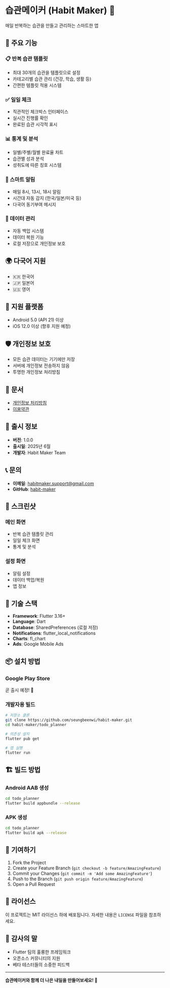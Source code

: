 # 습관메이커 (Habit Maker) 📱

매일 반복하는 습관을 만들고 관리하는 스마트한 앱

## 🌟 주요 기능

### 📋 반복 습관 템플릿
- 최대 30개의 습관을 템플릿으로 설정
- 카테고리별 습관 관리 (건강, 학습, 생활 등)
- 간편한 템플릿 적용 시스템

### ✅ 일일 체크
- 직관적인 체크박스 인터페이스
- 실시간 진행률 확인
- 완료된 습관 시각적 표시

### 📊 통계 및 분석
- 일별/주별/월별 완료율 차트
- 습관별 성과 분석
- 성취도에 따른 칭호 시스템

### 🔔 스마트 알림
- 매일 8시, 13시, 18시 알림
- 시간대 자동 감지 (한국/일본/미국 등)
- 다국어 동기부여 메시지

### 💾 데이터 관리
- 자동 백업 시스템
- 데이터 복원 기능
- 로컬 저장으로 개인정보 보호

## 🌍 다국어 지원

- 🇰🇷 한국어
- 🇯🇵 일본어  
- 🇺🇸 영어

## 📱 지원 플랫폼

- Android 5.0 (API 21) 이상
- iOS 12.0 이상 (향후 지원 예정)

## 🛡️ 개인정보 보호

- 모든 습관 데이터는 기기에만 저장
- 서버에 개인정보 전송하지 않음
- 투명한 개인정보 처리방침

## 📄 문서

- [개인정보 처리방침](privacy-policy.md)
- [이용약관](terms-of-service.md)

## 🚀 출시 정보

- **버전**: 1.0.0
- **출시일**: 2025년 6월
- **개발자**: Habit Maker Team

## 📞 문의

- **이메일**: habitmaker.support@gmail.com
- **GitHub**: [habit-maker](https://github.com/seungbeenwi/habit-maker)

## 📸 스크린샷

### 메인 화면
- 반복 습관 템플릿 관리
- 일일 체크 화면
- 통계 및 분석

### 설정 화면
- 알림 설정
- 데이터 백업/복원
- 앱 정보

## 🔧 기술 스택

- **Framework**: Flutter 3.16+
- **Language**: Dart
- **Database**: SharedPreferences (로컬 저장)
- **Notifications**: flutter_local_notifications
- **Charts**: fl_chart
- **Ads**: Google Mobile Ads

## 📦 설치 방법

### Google Play Store
곧 출시 예정! 🎉

### 개발자용 빌드
```bash
# 저장소 클론
git clone https://github.com/seungbeenwi/habit-maker.git
cd habit-maker/todo_planner

# 의존성 설치
flutter pub get

# 앱 실행
flutter run
```

## 🏗️ 빌드 방법

### Android AAB 생성
```bash
cd todo_planner
flutter build appbundle --release
```

### APK 생성
```bash
cd todo_planner
flutter build apk --release
```

## 🤝 기여하기

1. Fork the Project
2. Create your Feature Branch (`git checkout -b feature/AmazingFeature`)
3. Commit your Changes (`git commit -m 'Add some AmazingFeature'`)
4. Push to the Branch (`git push origin feature/AmazingFeature`)
5. Open a Pull Request

## 📝 라이선스

이 프로젝트는 MIT 라이선스 하에 배포됩니다. 자세한 내용은 `LICENSE` 파일을 참조하세요.

## 🙏 감사의 말

- Flutter 팀의 훌륭한 프레임워크
- 오픈소스 커뮤니티의 지원
- 베타 테스터들의 소중한 피드백

---

**습관메이커와 함께 더 나은 내일을 만들어보세요! 🌱** 